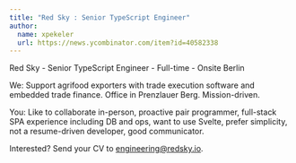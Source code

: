 ```yaml
---
title: "Red Sky : Senior TypeScript Engineer"
author:
  name: xpekeler
  url: https://news.ycombinator.com/item?id=40582338
---
```

Red Sky - Senior TypeScript Engineer - Full-time - Onsite Berlin

We: Support agrifood exporters with trade execution software and embedded trade finance. Office in Prenzlauer Berg. Mission-driven.

You: Like to collaborate in-person, proactive pair programmer, full-stack SPA experience including DB and ops, want to use Svelte, prefer simplicity, not a resume-driven developer, good communicator.

Interested? Send your CV to engineering@redsky.io.
